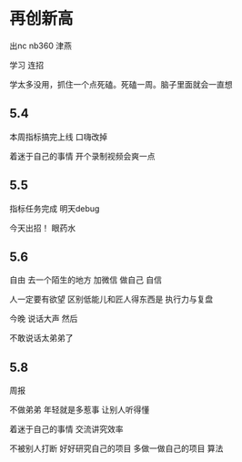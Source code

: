 
# 再创新高

出nc nb360 津燕

学习 连招 

学太多没用，抓住一个点死磕。死磕一周。脑子里面就会一直想    

## 5.4

本周指标搞完上线 口嗨改掉

着迷于自己的事情 开个录制视频会爽一点

## 5.5 

指标任务完成 明天debug

今天出招！ 眼药水

## 5.6 

自由 去一个陌生的地方 加微信 做自己 自信

人一定要有欲望 区别低能儿和匠人得东西是 执行力与复盘

今晚 说话大声 然后

不敢说话太弟弟了

## 5.8

周报

不做弟弟 年轻就是多惹事 让别人听得懂 

着迷于自己的事情 交流讲究效率 

不被别人打断 好好研究自己的项目 多做一做自己的项目 算法
